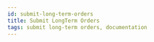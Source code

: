 ```yaml
---
id: submit-long-term-orders
title: Submit LongTerm Orders
tags: submit long-term orders, documentation
---
```

